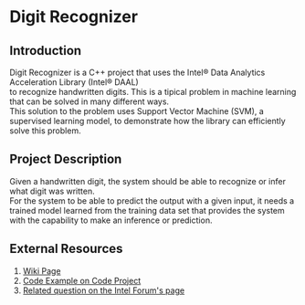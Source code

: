 # Digit Recognizer
## Introduction
Digit Recognizer is a C++ project that uses the Intel® Data Analytics Acceleration Library (Intel® DAAL)<br/>
to recognize handwritten digits. This is a tipical problem in machine learning that can be solved in many different ways.<br/>
This solution to the problem uses Support Vector Machine (SVM), a supervised learning model, to demonstrate how the library can efficiently solve this problem.
## Project Description
Given a handwritten digit, the system should be able to recognize or infer what digit was written.<br/>
For the system to be able to predict the output with a given input, it needs a trained model learned from the training data set that provides the system with the capability to make an inference or prediction.
## External Resources
1. [Wiki Page](https://wiki.cdot.senecacollege.ca/wiki/Alpha_Centauri "Wiki Page")
2. [Code Example on Code Project](https://www.codeproject.com/Articles/1151612/A-Performance-Library-for-Data-Analytics-and-Machi "Code Project")
3. [Related question on the Intel Forum's page](https://software.intel.com/en-us/forums/intel-data-analytics-acceleration-library/topic/749376#comment-1915946 "Intel Forum")
